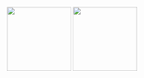 <!-- ### Hi there 👋 -->

<p align='center'>
   <a href="https://github-readme-stats.vercel.app/api?username=aNdReA9111&show_icons=true&count_private=true">
       <img height=150 src="https://github-readme-stats.vercel.app/api?username=aNdReA9111&show_icons=true&count_private=true"/></a>
   <a href="https://github.com/aNdReA9111/github-readme-stats">
       <img height=150 src="https://github-readme-stats.vercel.app/api/top-langs/?username=aNdReA9111&layout=compact"/></a>
</p>

<!--
<div align="center" style="margin: 40px 0">
   <a href="https://github.com/aNdReA9111/github-profile-views-counter">
       <img width="175px" src="https://komarev.com/ghpvc/?username=aNdReA9111&color=DE002D">
   </a>
</div>
-->

<!--
**aNdReA9111/aNdReA9111** is a ✨ _special_ ✨ repository because its `README.md` (this file) appears on your GitHub profile.

Here are some ideas to get you started:

- 🔭 I’m currently working on ...
- 🌱 I’m currently learning ...
- 👯 I’m looking to collaborate on ...
- 🤔 I’m looking for help with ...
- 💬 Ask me about ...
- 📫 How to reach me: ...
- 😄 Pronouns: ...
- ⚡ Fun fact: ...
-->
